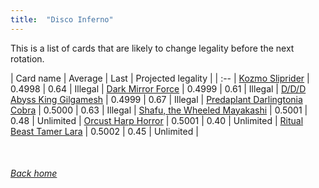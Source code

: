 ```yaml
---
title:  "Disco Inferno"
---
```


This is a list of cards that are likely to change legality before the next rotation.

| Card name | Average | Last | Projected legality |
| :-- |
[Kozmo Sliprider](https://db.ygoprodeck.com/card/?search=Kozmo%20Sliprider) | 0.4998 | 0.64 | Illegal |
[Dark Mirror Force](https://db.ygoprodeck.com/card/?search=Dark%20Mirror%20Force) | 0.4999 | 0.61 | Illegal |
[D/D/D Abyss King Gilgamesh](https://db.ygoprodeck.com/card/?search=D/D/D%20Abyss%20King%20Gilgamesh) | 0.4999 | 0.67 | Illegal |
[Predaplant Darlingtonia Cobra](https://db.ygoprodeck.com/card/?search=Predaplant%20Darlingtonia%20Cobra) | 0.5000 | 0.63 | Illegal |
[Shafu, the Wheeled Mayakashi](https://db.ygoprodeck.com/card/?search=Shafu,%20the%20Wheeled%20Mayakashi) | 0.5001 | 0.48 | Unlimited |
[Orcust Harp Horror](https://db.ygoprodeck.com/card/?search=Orcust%20Harp%20Horror) | 0.5001 | 0.40 | Unlimited |
[Ritual Beast Tamer Lara](https://db.ygoprodeck.com/card/?search=Ritual%20Beast%20Tamer%20Lara) | 0.5002 | 0.45 | Unlimited |

<br>

###### [Back home](index)